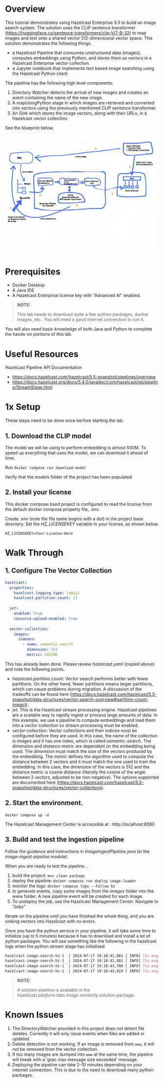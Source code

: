 # Overview 

This tutorial demonstrates using  Hazelcast Enterprise 5.5 to build an image 
search system.  The solution uses the CLIP sentence transformer 
(https://huggingface.co/sentence-transformers/clip-ViT-B-32) to map images 
and text onto a shared vector 512-dimensional vector space. This solution 
demonstrates the following things.
- a Hazelcast Pipeline that consumes unstructured data (images), computes 
embeddings using Python, and stores them as vectors in a Hazelcast Enterprise 
vector collection.
- a Jupyter notebook that implements text based image searching using 
the Hazelcast Python client


The pipeline has the following high level components:
1. Directory Watcher detects the arrival of new images and creates an event 
containing the name of the new image.
2. A mapUsingPython stage in which images are retrieved and converted into 
vectors using the previously mentioned CLIP sentence transformer.
3. An Sink which stores the image vectors, along with their URLs, in
a Hazelcast vector collection.

See the blueprint below.

![BluePrint](resources/blueprint.png)

# Prerequisites

- Docker Desktop
- A Java IDE
- A Hazelcast Enterprise license key with "Advanced AI" enabled.

> __NOTE:__
> 
> This lab needs to download quite a few python packages, docker 
> images, etc..  You will need a good internet connection to run it.

You will also need basic knowledge of both Java and Python to complete the 
hands-on portions of this lab.

# Useful Resources

Hazelcast Pipeline API Documentation
- https://docs.hazelcast.com/hazelcast/5.5-snapshot/pipelines/overview
- https://docs.hazelcast.org/docs/5.4.0/javadoc/com/hazelcast/jet/pipeline/StreamStage.html


# 1x Setup

These steps need to be done once berfore starting the lab.

## 1. Download the CLIP model
The model we will be using to perform embedding is almost 500M.  To speed 
up everything that uses the model, we can download it ahead of time.

Run `docker compose run download-model`

Verify that the _models_ folder of the project has been populated.

## 2. Install your license
This docker compose bsed project is configured to read the license from 
the default docker compose property file, _.env_.

Create _.env_ (note the file name begins with a _dot_) in the project base 
directory.  Set the _HZ_LICENSEKEY_ variable to your license, as shown below.
```
HZ_LICENSEKEY=Your-License-Here
```

# Walk Through

## 1. Configure The Vector Collection

```yaml
hazelcast:
  properties:
    hazelcast.logging.type: log4j2
    hazelcast.partition.count: 13

  jet:
    enabled: True
    resource-upload-enabled: True

  vector-collection:
    images:
      indexes:
        - name: semantic-search
          dimension: 512
          metric: COSINE
```


This has already been done.  Please review _hazelcast.yaml_ (copied above) and 
note the following points.

- _hazelcast.partition.count_: Vector search performs better with fewer partitions. 
On the other hand, fewer partitions means larger partitions, which can cause 
problems during migration.  A discussion of the tradeoffs can be found here
  (https://docs.hazelcast.com/hazelcast/5.5-snapshot/data-structures/vector-search-overview#partition-count-impact).
- _jet_.  This is the Hazelcast stream processing engine.  Hazelcast pipelines 
are a scalable way to rapidly ingest or process large amounts of data.  In 
this example, we use a pipeline to compute embeddings and load them 
into a vector collection so stream processing must be enabled.
- _vector-collection_: Vector collections and their indices must be configured 
before they are used.  In this case, the name of the collection is _images_ and 
it has one index, which is called _semantic-search_.  The dimension and 
distance metric are dependent on the embedding being used. The _dimension_ 
must match the size of the vectors produced by the embedding.  The _metric_ defines 
the algorithm used to compute the distance between 2 vectors and it must 
match the one used to train the embedding.  In this case, the dimension of the 
vectors is 512 and the distance metric is cosine distance (literally the cosine 
of the angle between 2 vectors, adjusted to be non-negative). The options 
supported are documented here (https://docs.hazelcast.com/hazelcast/5.5-snapshot/data-structures/vector-collections).

## 2. Start the environment.

`docker compose up -d`

The Hazelcast Management Center is accessible at : http://localhost:8080

## 3. Build and test the ingestion pipeline

Follow the guidance and instructions in _ImageIngestPipeline.java_ 
(in the _image-ingest-pipeline_ module).  

When you are ready to test the pipeline...
1. build the project: `mvn clean package`
2. deploy the pipeline: `docker compose run deploy-image-loader`
3. monitor the logs: `docker compose logs --follow hz`
4. to generate events, copy some images from the _images_ folder 
   into the _www_ folder.  A new pipeline event will be created 
   for each image.
5. To undeploy the job, use the Hazelcast Management Center. Navigate
   to "Jobs"

Iterate on the pipeline until you have finished the whole thing, and you are 
sinking vectors into Hazelcast with no errors.

Once you have the python service in your pipeline, it will take some time to 
initialize (up to 5 minutes) because it has to download and install a lot of 
python packages.  You will see something like the following in the hazelcast logs when 
the python stream stage has initialized.

```bash
hazelcast-image-search-hz-1  | 2024-07-17 19:18:41,881 [ INFO] [hz.magical_joliot.cached.thread-7] [c.h.j.python]: [172.25.0.3]:5701 [dev] [5.5.0-SNAPSHOT] Started Python process: 246
hazelcast-image-search-hz-1  | 2024-07-17 19:18:41,881 [ INFO] [hz.magical_joliot.cached.thread-3] [c.h.j.python]: [172.25.0.3]:5701 [dev] [5.5.0-SNAPSHOT] Started Python process: 245
hazelcast-image-search-hz-1  | 2024-07-17 19:18:43,786 [ INFO] [hz.magical_joliot.cached.thread-7] [c.h.j.python]: [172.25.0.3]:5701 [dev] [5.5.0-SNAPSHOT] Python process 246 listening on port 39819
hazelcast-image-search-hz-1  | 2024-07-17 19:18:43,819 [ INFO] [hz.magical_joliot.cached.thread-3] [c.h.j.python]: [172.25.0.3]:5701 [dev] [5.5.0-SNAPSHOT] Python process 245 listening on port 39459
```

> __NOTE:__
> 
> A solution pipeline is available in the 
> _hazelcast.platform.labs.image.similarity.solution_ package. 

# Known Issues

1. The DirectoryWatcher provided in this project does not detect file deletes.  Currently it will only issue 
   events when files are added or updated.
2. Delete detection is not working.  If an image is removed from `www`, 
   it will not be removed from the vector collection.
3. If too many images are dumped into `www` at the same time, the pipeline will break with a 
  'grpc max message size exceeded' message.
4. Deploying the pipeline can take 2-10 minutes depending on your internet connection.  This is due to the need 
   to download many python packages.  